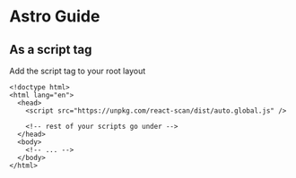 # Astro Guide

## As a script tag

Add the script tag to your root layout

```astro
<!doctype html>
<html lang="en">
  <head>
    <script src="https://unpkg.com/react-scan/dist/auto.global.js" />

    <!-- rest of your scripts go under -->
  </head>
  <body>
    <!-- ... -->
  </body>
</html>
```
